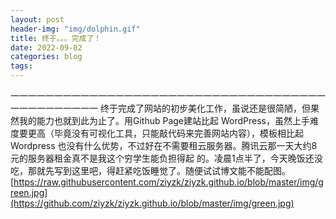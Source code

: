 ```yaml
---
layout: post
header-img: "img/dolphin.gif" 
title: 终于。。。完成了！
date: 2022-09-02
categories: blog
tags: 
---
```


一一一一一一一一一一一一一一一一一一一一一一一一一一一一一一一一一一一一一一一一一一一一一一
    终于完成了网站的初步美化工作，虽说还是很简陋，但果然我的能力也就到此为止了。用Github Page建站比起
WordPress，虽然上手难度要更高（毕竟没有可视化工具，只能敲代码来完善网站内容），模板相比起Wordpress
也没有什么优势，不过好在不需要租云服务器。腾讯云那一天大约8元的服务器租金真不是我这个穷学生能负担得起
的。凌晨1点半了，今天晚饭还没吃，那就先写到这里吧，得赶紧吃饭睡觉了。随便试试博文能不能配图。
[https://raw.githubusercontent.com/ziyzk/ziyzk.github.io/blob/master/img/green.jpg](https://github.com/ziyzk/ziyzk.github.io/blob/master/img/green.jpg)

